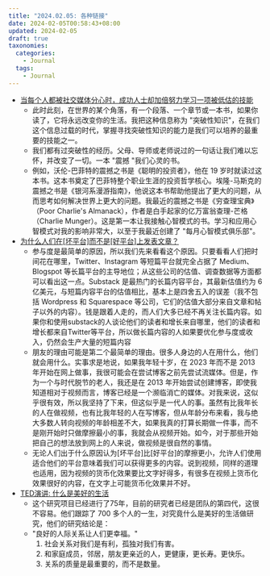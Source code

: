 ```yaml
---
title: "2024.02.05: 各种链接"
date: 2024-02-05T00:58:43+08:00
updated: 2024-02-05
draft: true
taxonomies:
  categories:
    - Journal
  tags:
    - Journal
---
```


- [当每个人都被社交媒体分心时，成功人士却加倍努力学习一项被低估的技能 ](https://www.linkedin.com/pulse/while-everyone-distracted-social-media-successful-people-simmons-1e/)
  - 此时此刻，在世界的某个角落，有一个段落、一个章节或一本书，如果你读了，它将永远改变你的生活。我把这种信息称为 "突破性知识"，在我们这个信息过载的时代，掌握寻找突破性知识的能力是我们可以培养的最重要的技能之一。
  - 我们都有过突破性的经历。父母、导师或老师说过的一句话让我们难以忘怀，并改变了一切。一本 "震撼 "我们心灵的书。
  - 例如，沃伦-巴菲特的震撼之书是《聪明的投资者》，他在 19 岁时就读过这本书。这本书奠定了巴菲特整个职业生涯的投资哲学核心。埃隆-马斯克的震撼之书是《银河系漫游指南》，他说这本书帮助他提出了更大的问题，从而思考如何解决世界上更大的问题。我最近的震撼之书是《穷查理宝典》（Poor Charlie's Almanack），作者是白手起家的亿万富翁查理-芒格（Charlie Munger）。这是第一本让我接触心智模式的书。学习和应用心智模式对我的影响非常大，以至于我最近创建了 "每月心智模式俱乐部"。
- [为什么人们在[坏平台]而不是[好平台]上发表文章？](https://danluu.com/why-video/)
  - 参与度是最简单的原因，所以我们先来看看这个原因。只要看看人们把时间花在哪里，Twitter、Instagram 等短篇平台就完全占据了 Medium、Blogspot 等长篇平台的主导地位；从这些公司的估值、调查数据等方面都可以看出这一点。Substack 是最热门的长篇内容平台，其最新估值约为 6 亿美元，与短篇内容平台的估值相比，基本上是四舍五入的误差（我不包括 Wordpress 和 Squarespace 等公司，它们的估值大部分来自文章和帖子以外的内容）。钱是跟着人走的，而人们大多已经不再关注长篇内容。如果你和使用substack的人谈论他们的读者和增长来自哪里，他们的读者和增长都来自Twitter等平台，所以做长篇内容的人如果要优化参与度或收入，仍然会生产大量的短篇内容
  - 朋友的理由可能是第二个最简单的理由。很多人身边的人在用什么，他们就会用什么。实事求是地说，如果我年轻十岁，在 2023 年而不是 2013 年开始在网上做事，我很可能会在尝试博客之前先尝试流媒体。但是，作为一个与时代脱节的老人，我还是在 2013 年开始尝试创建博客，即使我知道相对于视频而言，博客已经是一个濒临消亡的媒体。对我来说，这似乎很有效，所以我坚持了下来，但这似乎是一代人的事。虽然有比我年长的人在做视频，也有比我年轻的人在写博客，但从年龄分布来看，我与绝大多数人转向视频的年龄相差不大，如果我真的打算长期做一件事，而不是刚开始时只做摩擦最小的事，我就会从视频开始。如今，对于那些开始把自己的想法放到网上的人来说，做视频是很自然的事情。
  - 无论人们出于什么原因认为[坏平台]比[好平台]的摩擦更小，允许人们使用适合他们的平台意味着我们可以获得更多的内容。说到视频，同样的道理也适用，因为视频的货币化效果要比文字好得多，有很多在视频上货币化效果很好的内容，在文字上可能货币化效果并不好。
- [TED演讲: 什么是美好的生活](https://www.youtube.com/watch?v=8KkKuTCFvzI)
  - 这个研究项目已经进行了75年，目前的研究者已经是团队的第四代，这很不容易。他们跟踪了 700 多个人的一生，对究竟什么是美好的生活做研究，他们的研究结论是：
  - "良好的人际关系让人们更幸福。"
    1. 社会关系对我们是有利，孤独对我们有害。
    2. 和家庭成员，邻居，朋友更亲近的人，更健康，更长寿。更快乐。
    3. 关系的质量是最重要的，而不是数量。
